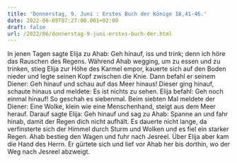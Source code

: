 ```yaml
---
title: 'Donnerstag, 9. Juni : Erstes Buch der Könige 18,41-46.'
date: 2022-06-09T07:27:00.001+02:00
draft: false
url: /2022/06/donnerstag-9-juni-erstes-buch-der.html
---
```


In jenen Tagen sagte Elija zu Ahab: Geh hinauf, iss und trink; denn ich höre das Rauschen des Regens. Während Ahab wegging, um zu essen und zu trinken, stieg Elija zur Höhe des Karmel empor, kauerte sich auf den Boden nieder und legte seinen Kopf zwischen die Knie. Dann befahl er seinem Diener: Geh hinauf und schau auf das Meer hinaus! Dieser ging hinauf, schaute hinaus und meldete: Es ist nichts zu sehen. Elija befahl: Geh noch einmal hinauf! So geschah es siebenmal. Beim siebten Mal meldete der Diener: Eine Wolke, klein wie eine Menschenhand, steigt aus dem Meer herauf. Darauf sagte Elija: Geh hinauf und sag zu Ahab: Spanne an und fahr hinab, damit der Regen dich nicht aufhält. Es dauerte nicht lange, da verfinsterte sich der Himmel durch Sturm und Wolken und es fiel ein starker Regen. Ahab bestieg den Wagen und fuhr nach Jesreel. Über Elija aber kam die Hand des Herrn. Er gürtete sich und lief vor Ahab her bis dorthin, wo der Weg nach Jesreel abzweigt.